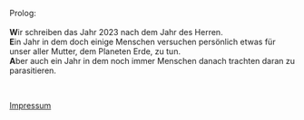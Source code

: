 <!DOCTYPE HTML>
<html>
<head>


</head>
<body>

<div style="background:url(4html/Hintergrund.png); filter: brightness(1.2);">


<p>
Prolog:
<BR><BR>
<b>W</b>ir schreiben das Jahr 2023 nach dem Jahr des Herren.<BR>
<b>E</b>in Jahr in dem doch einige Menschen versuchen persönlich 
etwas für unser aller Mutter, dem Planeten Erde, zu tun.<BR>
<b>A</b>ber auch ein Jahr in dem noch immer Menschen danach trachten 
daran zu parasitieren.
</p>
<BR>


<a href="../../4html/button63.html?a=AJdJ5plqieJ6JOMd&b=ssXslG9MfK2H6dOff&c=AJ2Mf6dOffMdlqVdJHHMlwP&d=vOHVdKJ&e=5JpOf2IJpdQ2bm-V9YbJK5IpM">Impressum</a>

</div>
</body>
</html>
